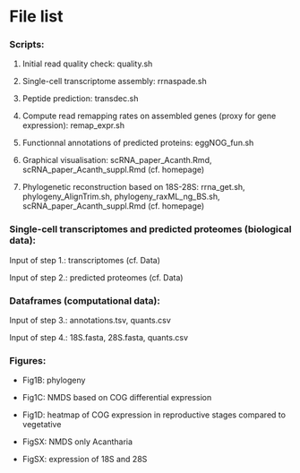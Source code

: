 # File list

### Scripts:

1. Initial read quality check: quality.sh

2. Single-cell transcriptome assembly: rrnaspade.sh

3. Peptide prediction: transdec.sh

4. Compute read remapping rates on assembled genes (proxy for gene expression): remap_expr.sh

5. Functionnal annotations of predicted proteins: eggNOG_fun.sh

6. Graphical visualisation: scRNA_paper_Acanth.Rmd, scRNA_paper_Acanth_suppl.Rmd (cf. homepage)

7. Phylogenetic reconstruction based on 18S-28S: rrna_get.sh, phylogeny_AlignTrim.sh, phylogeny_raxML_ng_BS.sh, scRNA_paper_Acanth_suppl.Rmd (cf. homepage)


### Single-cell transcriptomes and predicted proteomes (biological data):

Input of step 1.: transcriptomes (cf. Data)

Input of step 2.: predicted proteomes (cf. Data)


### Dataframes (computational data): 

Input of step 3.: annotations.tsv, quants.csv

Input of step 4.: 18S.fasta, 28S.fasta, quants.csv


### Figures:

* Fig1B: phylogeny

* Fig1C: NMDS based on COG differential expression

* Fig1D: heatmap of COG expression in reproductive stages compared to vegetative

* FigSX: NMDS only Acantharia

* FigSX: expression of 18S and 28S

